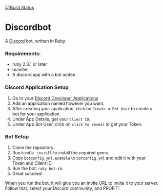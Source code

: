 [![Build Status](https://travis-ci.org/small-worlds/discordbot.svg?branch=master)](https://travis-ci.org/small-worlds/discordbot)

# Discordbot

A [Discord](https://discordapp.com) bot, written in Ruby.

### Requirements:

* ruby 2.3.1 or later
* bundler
* A discord app with a bot added.

### Discord Application Setup

1. Go to your [Discord Developer Applications](https://discordapp.com/developers/applications/me)
2. Add an application named however you want.
3. After creating your application, click on `Create a Bot User` to create a bot for your application.
4. Under App Details, get your `Client ID`.
5. Under App Bot User, click on `click to reveal` to get your Token.

### Bot Setup

1. Clone the repository.
2. Run `bundle install` to install the required gems.
3. Copy `botconfig.yml.example` to `botconfig.yml` and edit it with your Token and Client ID.
4. Run the bot: `ruby bot.rb`.
5. Great success!

When you run the bot, it will give you an invite URL to invite it to your server. Follow that, select your Discord community, and PROFIT!
